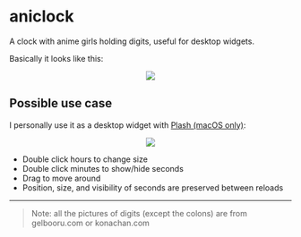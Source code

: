 # aniclock

A clock with anime girls holding digits, useful for desktop widgets.

Basically it looks like this:

<p align="center" style="image-rendering: pixelated;">
  <img src="readme-assets/basic-example.gif" />
</p>


## Possible use case

I personally use it as a desktop widget with [Plash (macOS only)](https://github.com/sindresorhus/Plash):

<p align="center" style="image-rendering: pixelated;">
  <img src="readme-assets/macos-widget-example.gif" />
</p>


- Double click hours to change size
- Double click minutes to show/hide seconds
- Drag to move around
- Position, size, and visibility of seconds are preserved between reloads

---

>  Note: all the pictures of digits (except the colons) are from gelbooru.com or konachan.com
